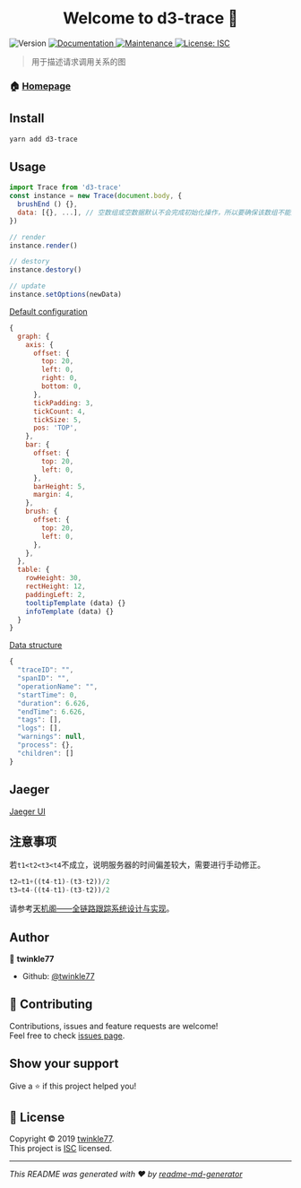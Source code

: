 <h1 align="center">Welcome to d3-trace 👋</h1>
<p>
  <img alt="Version" src="https://img.shields.io/badge/version-0.0.1-blue.svg?cacheSeconds=2592000" />
  <a href="https://github.com/twinkle77/d3-trace#readme" target="_blank">
    <img alt="Documentation" src="https://img.shields.io/badge/documentation-yes-brightgreen.svg" />
  </a>
  <a href="https://github.com/twinkle77/d3-trace/graphs/commit-activity" target="_blank">
    <img alt="Maintenance" src="https://img.shields.io/badge/Maintained%3F-yes-green.svg" />
  </a>
  <a href="https://github.com/twinkle77/d3-trace/blob/master/LICENSE" target="_blank">
    <img alt="License: ISC" src="https://img.shields.io/github/license/twinkle77/d3-trace" />
  </a>
</p>

> 用于描述请求调用关系的图

### 🏠 [Homepage](https://github.com/twinkle77/d3-trace#readme)

## Install

```sh
yarn add d3-trace
```

## Usage

```javascript
import Trace from 'd3-trace'
const instance = new Trace(document.body, {
  brushEnd () {},
  data: [{}, ...], // 空数组或空数据默认不会完成初始化操作，所以要确保该数组不能为空，以便完成图的初始化操作
})

// render
instance.render()

// destory
instance.destory()

// update
instance.setOptions(newData)
```

[Default configuration](https://github.com/twinkle77/d3-trace)

```javascript
{
  graph: {
    axis: {
      offset: {
        top: 20,
        left: 0,
        right: 0,
        bottom: 0,
      },
      tickPadding: 3,
      tickCount: 4,
      tickSize: 5,
      pos: 'TOP',
    },
    bar: {
      offset: {
        top: 20,
        left: 0,
      },
      barHeight: 5,
      margin: 4,
    },
    brush: {
      offset: {
        top: 20,
        left: 0,
      },
    },
  },
  table: {
    rowHeight: 30,
    rectHeight: 12,
    paddingLeft: 2,
    tooltipTemplate (data) {}
    infoTemplate (data) {}
  }
}
```

[Data structure](https://github.com/twinkle77/d3-trace/blob/master/examples/trace1.js)

```javascript
{
  "traceID": "",
  "spanID": "",
  "operationName": "",
  "startTime": 0,
  "duration": 6.626,
  "endTime": 6.626,
  "tags": [],
  "logs": [],
  "warnings": null,
  "process": {},
  "children": []
}
```

## Jaeger

[Jaeger UI](https://github.com/jaegertracing/jaeger-ui)

## 注意事项

若```t1<t2<t3<t4```不成立，说明服务器的时间偏差较大，需要进行手动修正。

```javascript
t2=t1+((t4-t1)-(t3-t2))/2
t3=t4-((t4-t1)-(t3-t2))/2
```

请参考[天机阁——全链路跟踪系统设计与实现](https://www.infoq.cn/article/JF-144XPDqDxxdizdfwT)。

## Author

👤 **twinkle77**

* Github: [@twinkle77](https://github.com/twinkle77)

## 🤝 Contributing

Contributions, issues and feature requests are welcome!<br />Feel free to check [issues page](https://github.com/twinkle77/d3-trace/issues).

## Show your support

Give a ⭐️ if this project helped you!

## 📝 License

Copyright © 2019 [twinkle77](https://github.com/twinkle77).<br />
This project is [ISC](https://github.com/twinkle77/d3-trace/blob/master/LICENSE) licensed.

***
_This README was generated with ❤️ by [readme-md-generator](https://github.com/kefranabg/readme-md-generator)_

